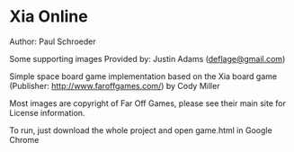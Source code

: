 # Xia Online
Author: Paul Schroeder

Some supporting images Provided by: Justin Adams (deflage@gmail.com)

Simple space board game implementation based on the Xia board game (Publisher: http://www.faroffgames.com/) by Cody Miller

Most images are copyright of Far Off Games, please see their main site for License information.

To run, just download the whole project and open game.html in Google Chrome
